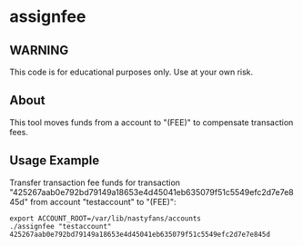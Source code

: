 # assignfee

## WARNING

This code is for educational purposes only. Use at your own risk.

## About

This tool moves funds from a account to "(FEE)" to compensate transaction fees.

## Usage Example

Transfer transaction fee funds for transaction "425267aab0e792bd79149a18653e4d45041eb635079f51c5549efc2d7e7e845d" from account "testaccount" to "(FEE)":

```
export ACCOUNT_ROOT=/var/lib/nastyfans/accounts
./assignfee "testaccount" 425267aab0e792bd79149a18653e4d45041eb635079f51c5549efc2d7e7e845d
```
